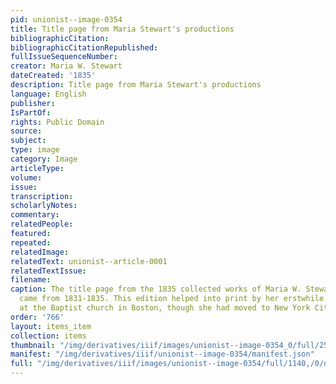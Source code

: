 ```yaml
---
pid: unionist--image-0354
title: Title page from Maria Stewart's productions
bibliographicCitation: 
bibliographicCitationRepublished: 
fullIssueSequenceNumber: 
creator: Maria W. Stewart
dateCreated: '1835'
description: Title page from Maria Stewart's productions
language: English
publisher: 
IsPartOf: 
rights: Public Domain
source: 
subject: 
type: image
category: Image
articleType: 
volume: 
issue: 
transcription: 
scholarlyNotes: 
commentary: 
relatedPeople: 
featured: 
repeated: 
relatedImage: 
relatedText: unionist--article-0001
relatedTextIssue: 
filename: 
caption: The title page from the 1835 collected works of Maria W. Stewart. The contents
  came from 1831-1835. This edition helped into print by her erstwhile fellow congregants
  at the Baptist church in Boston, though she had moved to New York City by 1835.
order: '766'
layout: items_item
collection: items
thumbnail: "/img/derivatives/iiif/images/unionist--image-0354_0/full/250,/0/default.jpg"
manifest: "/img/derivatives/iiif/unionist--image-0354/manifest.json"
full: "/img/derivatives/iiif/images/unionist--image-0354/full/1140,/0/default.jpg"
---
```

